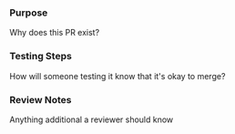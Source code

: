### Purpose
Why does this PR exist?

### Testing Steps
How will someone testing it know that it's okay to merge?

### Review Notes
Anything additional a reviewer should know
